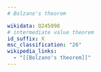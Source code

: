 ```yaml
---
# Bolzano's theorem

wikidata: Q245098
# intermediate value theorem
id_suffix: X
msc_classification: "26"
wikipedia_links:
  - "[[Bolzano's theorem]]"
---
```

